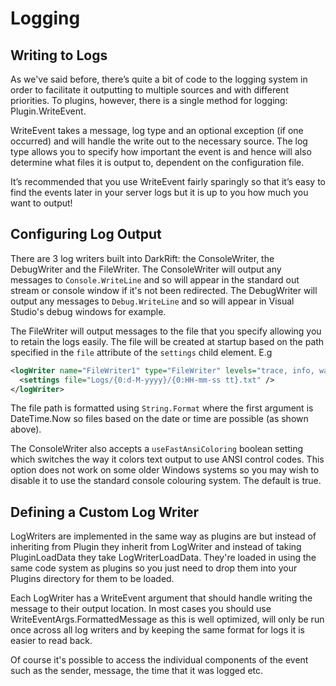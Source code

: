 # Logging
## Writing to Logs
As we've said before, there’s quite a bit of code to the logging system in order to facilitate it outputting to multiple sources and with different priorities. To plugins, however, there is a single method for logging: Plugin.WriteEvent.

WriteEvent takes a message, log type and an optional exception (if one occurred) and will handle the write out to the necessary source. The log type allows you to specify how important the event is and hence will also determine what files it is output to, dependent on the configuration file.

It’s recommended that you use WriteEvent fairly sparingly so that it’s easy to find the events later in your server logs but it is up to you how much you want to output!

## Configuring Log Output</title>  
There are 3 log writers built into DarkRift: the ConsoleWriter, the DebugWriter and the FileWriter. The ConsoleWriter will output any messages to `Console.WriteLine` and so will appear in the standard out stream or console window if it's not been redirected. The DebugWriter will output any messages to `Debug.WriteLine` and so will appear in Visual Studio's debug windows for example.

The FileWriter will output messages to the file that you specify allowing you to retain the logs easily. The file will be created at startup based on the path specified in the `file` attribute of the `settings` child element. E.g
```xml
<logWriter name="FileWriter1" type="FileWriter" levels="trace, info, warning, error, fatal">
  <settings file="Logs/{0:d-M-yyyy}/{0:HH-mm-ss tt}.txt" />
</logWriter>
```
The file path is formatted using `String.Format` where the first argument is DateTime.Now so files based on the date or time are possible (as shown above).

The ConsoleWriter also accepts a `useFastAnsiColoring` boolean setting which switches the way it colors text output to use ANSI control codes. This option does not work on some older Windows systems so you may wish to disable it to use the standard console colouring system. The default is true.

## Defining a Custom Log Writer
LogWriters are implemented in the same way as plugins are but instead of inheriting from Plugin they inherit from LogWriter and instead of taking PluginLoadData they take LogWriterLoadData. They're loaded in using the same code system as plugins so you just need to drop them into your Plugins directory for them to be loaded.

Each LogWriter has a WriteEvent argument that should handle writing the message to their output location. In most cases you should use WriteEventArgs.FormattedMessage as this is well optimized, will only be run once across all log writers and by keeping the same format for logs it is easier to read back.

Of course it's possible to access the individual components of the event such as the sender, message, the time that it was logged etc.
